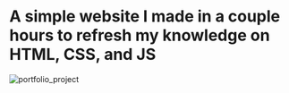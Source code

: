 # A simple website I made in a couple hours to refresh my knowledge on HTML, CSS, and JS

![portfolio_project](https://github.com/user-attachments/assets/4612d768-9092-46ad-9f7e-9d975ba6ce97)
